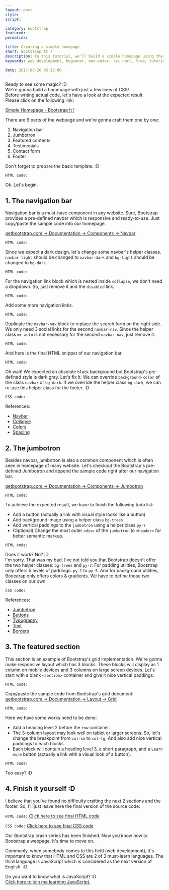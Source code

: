 ```yaml
---
layout: post
style:
script:

category: bootstrap
featured:
permalink:

title: Creating a simple homepage
short: Bootstrap It !
description: In this tutorial, we'll build a simple homepage using the framework - Bootstrap. <br>If you haven't tried all Bootstrap's stuff yet, don't worry; <br>You don't have to. Just begin. :D
keywords: web development, beginner, non-coder, kei nart, free, tutorial, coding, programming, code nart, bootstrap, simple, homepage

date: 2017-08-26 05:15:00
---
```


Ready to see some magic? :D  
We're gonna build a homepage with just a few lines of CSS!  
Before writing actual code, let's have a look at the expected result.  
Please click on the following link:

[Simple Homepage - Bootstrap It !](https://codepen.io/codenart/full/bYvVNy/ "ext")

There are 6 parts of the webpage and we're gonna craft them one by one:

1. Navigation bar
2. Jumbotron
3. Featured contents
4. Testimonials
5. Contact form
6. Footer

Don't forget to prepare the basic template. :D

`HTML code:`
<script src="https://gist.github.com/codenart/6efb4d9dbe8577033631e7ee012874d8.js">
</script>

Ok. Let's begin.

## 1. The navigation bar

Navigation bar is a must-have component in any website. Sure, Bootstrap provides
a pre-defined navbar which is responsive and ready-to-use. Just copy/paste the
sample code into our homepage.

[getbootstrap.com -> Documentation -> Components -> Navbar](https://getbootstrap.com/docs/4.0/components/navbar/#supported-content "ext")

`HTML code:`
<script src="https://gist.github.com/codenart/aa41d35f24a6183489bea3abf2a87c36.js">
</script>

Since we expect a dark design, let's change some navbar's helper classes.
`navbar-light` should be changed to `navbar-dark` and `bg-light` should be
changed to `bg-dark`.

`HTML code:`
<script src="https://gist.github.com/codenart/5b27db6d6054a6d67b0a9db90b6a71d5.js">
</script>

For the navigation link block which is nested inside `collapse`, we don't need a
dropdown. So, just remove it and the `disabled` link.

`HTML code:`
<script src="https://gist.github.com/codenart/75e96aa6b8d189ed98e5c18ba0ca11c1.js">
</script>

Add some more navigation links.

`HTML code:`
<script src="https://gist.github.com/codenart/bdcf6e081561676790eb438ba461c9f6.js">
</script>

Duplicate the `navbar-nav` block to replace the search form on the right side.
We only need 3 social links for the second `navbar-nav`. Since the helper class
`mr-auto` is not necessary for the second `navbar-nav`, just remove it.

`HTML code:`
<script src="https://gist.github.com/codenart/8e920c127d778e7a668329dd9b76792d.js">
</script>

And here is the final HTML snippet of our navigation bar.

`HTML code:`
<script src="https://gist.github.com/codenart/e932b6f158ffaf951159b6b463f2a68a.js">
</script>

Oh wait! We expected an absolute `black` background but Bootstrap's pre-defined
style is dark gray. Let's fix it. We can override `background-color` of the
class `navbar` or `bg-dark`. If we override the helper class `bg-dark`, we can
re-use this helper class for the footer. :D

`CSS code:`
<script src="https://gist.github.com/codenart/4a9a07f3df03f2807d2ab5c54b3b6191.js">
</script>

References:

- [Navbar](https://getbootstrap.com/docs/4.0/components/navbar/ "ext")
- [Collapse](https://getbootstrap.com/docs/4.0/components/collapse/ "ext")
- [Colors](https://getbootstrap.com/docs/4.0/utilities/colors/#background-color "ext")
- [Spacing](https://getbootstrap.com/docs/4.0/utilities/spacing/ "ext")

## 2. The jumbotron

Besides navbar, jumbotron is also a common component which is often seen in
homepage of many website. Let's checkout the Bootstrap's pre-defined Jumbotron
and append the sample code right after our navigation bar.

[getbootstrap.com -> Documentation -> Components -> Jumbotron](https://getbootstrap.com/docs/4.0/components/jumbotron/ "ext")

`HTML code:`
<script src="https://gist.github.com/codenart/07531f675f6d2c324dc8a2bb02cfbe55.js">
</script>

To achieve the expected result, we have to finish the following todo list:

- Add a button (actually a link with visual style looks like a button)
- Add background image using a helper class `bg-trees`
- Add vertical paddings to the `jumbotron` using a helper class `py-7`
- (Optional) Change the most outer `<div>` of the `jumbotron` to `<header>`
for better semantic markup.

`HTML code:`
<script src="https://gist.github.com/codenart/f2ef42cef3b9990f6ef135a46145f0cd.js">
</script>

Does it work? No? :D  
I'm sorry. That was my bad. I've not told you that Bootstrap doesn't offer the two
helper classes: `bg-trees` and `py-7`. For padding utilities, Bootstrap only offers
5 levels of paddings: `py-1` to `py-5`. And for background utilities, Bootstrap
only offers colors & gradients. We have to define those two classes on our own.

`CSS code:`
<script src="https://gist.github.com/codenart/39aaa85719a5a8770983e0fd836b146e.js">
</script>

References:

- [Jumbotron](https://getbootstrap.com/docs/4.0/components/jumbotron/ "ext")
- [Buttons](https://getbootstrap.com/docs/4.0/components/buttons/ "ext")
- [Typography](https://getbootstrap.com/docs/4.0/content/typography/ "ext")
- [Text](https://getbootstrap.com/docs/4.0/utilities/text/ "ext")
- [Borders](https://getbootstrap.com/docs/4.0/utilities/borders/#border-radius "ext")

## 3. The featured section

This section is an example of Bootstrap's grid implementation. We're gonna make
responsive layout which has 3 blocks. These blocks will display as 1 column on
mobile devices and 3 columns on large screen devices. Let's start with a blank
`<section>` container and give it nice vertical paddings.

`HTML code:`
<script src="https://gist.github.com/codenart/2a3c730960265efbbdd6f755d1899a6e.js">
</script>

Copy/paste the sample code from Bootstrap's grid document:  
[getbootstrap.com -> Documentation -> Layout -> Grid](https://getbootstrap.com/docs/4.0/layout/grid/#how-it-works "ext")

`HTML code:`
<script src="https://gist.github.com/codenart/dadc9205f7d60d28f58872fa63472d69.js">
</script>

Here we have some works need to be done:

- Add a heading level 2 before the `row` container.
- The 3-column layout may look well on tablet or larger screens. So, let's change
the breakpoint from `col-sm` to `col-lg`; And also add nice vertical paddings to
each blocks.
- Each block will contain a heading level 3, a short paragraph, and a `Learn more`
button (actually a link with a visual look of a button).

`HTML code:`
<script src="https://gist.github.com/codenart/eeb6a2f2974d5f8e33b4c31c09526193.js">
</script>

Too easy? :D

## 4. Finish it yourself :D

I believe that you've found no difficulty crafting the next 2 sections and the
footer. So, I'll just leave here the final version of the source code:

`HTML code:`
[Click here to see final HTML code](https://gist.github.com/codenart/e36a8fb1e1ea97e5fcec063e10d21c03 "ext")

`CSS code:`
[Click here to see final CSS code](https://gist.github.com/codenart/ab6db0dbd23cf61bf5c585e8ec467711 "ext")

Our Bootstrap crash series has been finished. Now you know how to Bootstrap a
webpage. It's time to move on.

Commonly, when somebody comes to this field (web development), it's important to
know that HTML and CSS are 2 of 3 must-learn languages. The third language is
JavaScript which is considered as the next version of English. :D

Do you want to know what is JavaScript? :D  
[Click here to join me learning JavaScript.](http://codenart.github.io/smart/ "ext")
